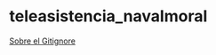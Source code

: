 # teleasistencia_navalmoral

[Sobre el Gitignore](https://djangowaves.com/tips-tricks/gitignore-for-a-django-project/)